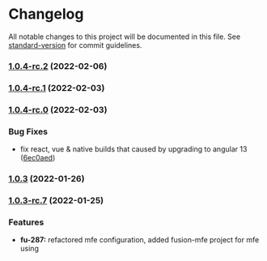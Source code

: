 # Changelog

All notable changes to this project will be documented in this file. See [standard-version](https://github.com/conventional-changelog/standard-version) for commit guidelines.

### [1.0.4-rc.2](https://github.com/ironSource/fusion-ui/compare/v1.0.4-rc.1...v1.0.4-rc.2) (2022-02-06)

### [1.0.4-rc.1](https://github.com/ironSource/fusion-ui/compare/v1.0.4-rc.0...v1.0.4-rc.1) (2022-02-03)

### [1.0.4-rc.0](https://github.com/ironSource/fusion-ui/compare/v1.0.3...v1.0.4-rc.0) (2022-02-03)


### Bug Fixes

* fix react, vue & native builds that caused by upgrading to angular 13 ([6ec0aed](https://github.com/ironSource/fusion-ui/commit/6ec0aedd501f572da5807feba517a1deee64524e))

### [1.0.3](https://github.com/ironSource/fusion-ui/compare/v1.0.3-rc.7...v1.0.3) (2022-01-26)

### [1.0.3-rc.7](https://github.com/ironSource/fusion-ui/compare/v1.0.3-rc.2...v1.0.3-rc.7) (2022-01-25)

### Features

* **fu-287:** refactored mfe configuration, added fusion-mfe project for mfe using
